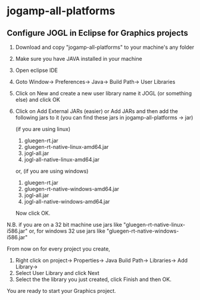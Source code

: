 # jogamp-all-platforms

Configure JOGL in Eclipse for Graphics projects
----------------------------------------------
1. Download and copy "jogamp-all-platforms" to your machine's any folder
2. Make sure you have JAVA installed in your machine
3. Open eclipse IDE
4. Goto Window-> Preferences-> Java-> Build Path-> User Libraries
5. Click on New and create a new user library name it JOGL (or something else) and click OK
6. Click on Add External JARs (easier) or Add JARs and then add the following jars to it 
   (you can find these jars in jogamp-all-platforms -> jar)

	(if you are using linux)
	1. gluegen-rt.jar
	2. gluegen-rt-native-linux-amd64.jar
	3. jogl-all.jar
	4. jogl-all-native-linux-amd64.jar
	
	or, (if you are using windows)
	
	1. gluegen-rt.jar
	2. gluegen-rt-native-windows-amd64.jar
	3. jogl-all.jar
	4. jogl-all-native-windows-amd64.jar
   
   Now click OK.
	
N.B. if you are on a 32 bit machine use jars like "gluegen-rt-native-linux-i586.jar"
	or, for windows 32 use jars like "gluegen-rt-native-windows-i586.jar"


From now on for every project you create,

1. Right click on project-> Properties-> Java Build Path-> Libraries-> Add Library->
2. Select User Library and click Next
3. Select the the library you just created, click Finish and then OK.


You are ready to start your Graphics project.
